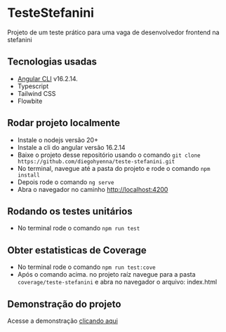# TesteStefanini

Projeto de um teste prático para uma vaga de desenvolvedor frontend na stefanini

## Tecnologias usadas

- [Angular CLI](https://github.com/angular/angular-cli) v16.2.14.
- Typescript
- Tailwind CSS
- Flowbite

## Rodar projeto localmente

- Instale o nodejs versão 20+
- Instale a cli do angular versão 16.2.14
- Baixe o projeto desse repositório usando o comando `git clone https://github.com/diegohyenna/teste-stefanini.git`
- No terminal, navegue até a pasta do projeto e rode o comando `npm install`
- Depois rode o comando `ng serve`
- Abra o navegador no caminho [http://localhost:4200](http://localhost:4200)

## Rodando os testes unitários

- No terminal rode o comando `npm run test`

## Obter estatisticas de Coverage

- No terminal rode o comando `npm run test:cove`
- Após o comando acima. no projeto raíz navegue para a pasta `coverage/teste-stefanini` e abra no navegador o arquivo: index.html

## Demonstração do projeto

Acesse a demonstração [clicando aqui](http://teste-stefanini.web.app)
